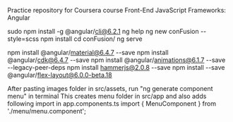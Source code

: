 Practice repository for Coursera course Front-End JavaScript Frameworks: Angular

sudo npm install -g @angular/cli@6.2.1
ng help
ng new conFusion --style=scss
npm install
cd conFusion/
ng serve

npm install @angular/material@6.4.7 --save
npm install @angular/cdk@6.4.7 --save
npm install @angular/animations@6.1.7 --save --legacy-peer-deps
npm install hammerjs@2.0.8 --save
npm install --save @angular/flex-layout@6.0.0-beta.18



After pasting images folder in src/assets, run "ng generate component menu" in terminal
This creates menu folder in src/app and also adds following import in app.components.ts
import { MenuComponent } from './menu/menu.component';